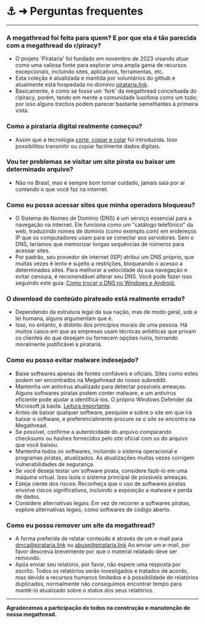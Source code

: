 # ⚓️ ➜ Perguntas frequentes

---

### A megathread foi feita para quem? E por que ela é tão parecida com a megathread do r/piracy?

- O projeto 'Pirataria' foi fundado em novembro de 2023 visando atuar como uma valiosa fonte para explorar uma ampla gama de recursos excepcionais, incluindo sites, aplicativos, ferramentas, etc.
- Esta coleção é atualizada e mantida por voluntários do github e atualmente está hospedada no domínio [pirataria.link](https://pirataria.link).
- Basicamente, é como se fosse um 'fork' da megathread conceituada do r/piracy, porém, tendo em mente a comunidade lusófona como um todo; por isso alguns trechos podem parecer bastante semelhantes à primeira vista.

### Como a pirataria digital realmente começou?

- Assim que a tecnologia [corte, copiar e colar](https://pt.wikipedia.org/wiki/Cortar,_copiar_e_colar) foi introduzida. Isso possibilitou transmitir ou copiar facilmente dados digitais.

### Vou ter problemas se visitar um site pirata ou baixar um determinado arquivo?

- Não no Brasil, mas é sempre bom tomar cuidado, jamais saía por aí contando o que você faz na internet.

### Como eu posso acessar sites que minha operadora bloqueou?

- O Sistema de Nomes de Domínio (DNS) é um serviço essencial para a navegação na internet. Ele funciona como um "catálogo telefônico" da web, traduzindo nomes de domínio (como exemplo.com) em endereços IP que os computadores usam para se conectar aos servidores. Sem o DNS, teríamos que memorizar longas sequências de números para acessar sites.
- Por padrão, seu provedor de internet (ISP) atribui um DNS próprio, que muitas vezes é lento e sujeito a restrições, bloqueando o acesso a determinados sites. Para melhorar a velocidade da sua navegação e evitar censura, é recomendável alterar seu DNS. Você pode fazer isso seguindo este guia: [Como trocar o DNS no Windows e Android.](/guias/dns)

### O download do conteúdo pirateado está realmente errado?

- Dependendo da estrutura legal da sua nação, mas de modo geral, sob a lei humana, alguns argumentam que é.
- Isso, no entanto, é distinto dos princípios morais de uma pessoa. Há muitos casos em que as empresas usam técnicas antiéticas que privam os clientes do que desejam ou fornecem opções ruins, tornando moralmente justificável a pirataria.

### Como eu posso evitar malware indesejado?

- Baixe softwares apenas de fontes confiáveis e oficiais. Sites como estes podem ser encontrados na Megathread do nosso subreddit.
- Mantenha um antivírus atualizado para detectar possíveis ameaças. Alguns softwares piratas podem conter malware, e um antivírus eficiente pode ajudar a identificá-los. O próprio Windows Defender da Microsoft já basta. [Leitura importante](/posts/antivirus).
- Antes de baixar qualquer software, pesquise e sobre o site em que irá baixar o software, e preferencialmente procure se o site se encontra na Megathread.
- Se possível, confirme a autenticidade do arquivo comparando checksums ou hashes fornecidos pelo site oficial com os do arquivo que você baixou.
- Mantenha todos os softwares, incluindo o sistema operacional e programas piratas, atualizados. As atualizações muitas vezes corrigem vulnerabilidades de segurança.
- Se você deseja testar um software pirata, considere fazê-lo em uma máquina virtual. Isso isola o sistema principal de possíveis ameaças.
- Esteja ciente dos riscos: Reconheça que o uso de softwares piratas envolve riscos significativos, incluindo a exposição a malware e perda de dados.
- Considere alternativas legais: Em vez de recorrer a softwares piratas, explore alternativas legais, como softwares de código aberto.

### Como eu posso remover um site da megathread?

- A forma preferida de relatar conteúdo é através de um e-mail para [dmca@pirataria.link](mailto:dmca@pirataria.link) ou [abuse@pirataria.link](mailto:abuse@pirataria.link) Ao enviar um e-mail, por favor descreva brevemente por que o material relatado deve ser removido.
- Após enviar seu relatório, por favor, não espere uma resposta por escrito. Todos os relatórios serão investigados e tratados de acordo, mas devido a recursos humanos limitados e à possibilidade de relatórios duplicados, normalmente não conseguimos encontrar tempo para mantê-lo atualizado sobre o status dos seus relatórios.

---

**Agradecemos a participação de todos na construção e manutenção de nossa megathread.**
